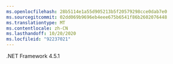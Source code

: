 ```yaml
---
ms.openlocfilehash: 28b5114e1a55d905213b5f20579298cce0dab7e0
ms.sourcegitcommit: 02dd069b9696eb4eee675b6541f86b2602076448
ms.translationtype: MT
ms.contentlocale: zh-CN
ms.lasthandoff: 10/20/2020
ms.locfileid: "92237021"
---
```

.NET Framework 4.5.1